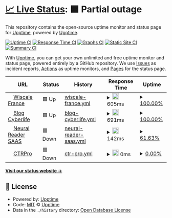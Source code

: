 # [📈 Live Status](https://upptime.github.io/upptime): <!--live status--> **🟧 Partial outage**

This repository contains the open-source uptime monitor and status page for [Upptime](https://upptime.js.org), powered by [Upptime](https://github.com/upptime/upptime).

[![Uptime CI](https://github.com/upptime/upptime/workflows/Uptime%20CI/badge.svg)](https://github.com/upptime/upptime/actions?query=workflow%3A%22Uptime+CI%22)
[![Response Time CI](https://github.com/upptime/upptime/workflows/Response%20Time%20CI/badge.svg)](https://github.com/upptime/upptime/actions?query=workflow%3A%22Response+Time+CI%22)
[![Graphs CI](https://github.com/upptime/upptime/workflows/Graphs%20CI/badge.svg)](https://github.com/upptime/upptime/actions?query=workflow%3A%22Graphs+CI%22)
[![Static Site CI](https://github.com/upptime/upptime/workflows/Static%20Site%20CI/badge.svg)](https://github.com/upptime/upptime/actions?query=workflow%3A%22Static+Site+CI%22)
[![Summary CI](https://github.com/upptime/upptime/workflows/Summary%20CI/badge.svg)](https://github.com/upptime/upptime/actions?query=workflow%3A%22Summary+CI%22)

With [Upptime](https://upptime.js.org), you can get your own unlimited and free uptime monitor and status page, powered entirely by a GitHub repository. We use [Issues](https://github.com/upptime/upptime/issues) as incident reports, [Actions](https://github.com/upptime/upptime/actions) as uptime monitors, and [Pages](https://upptime.github.io/upptime) for the status page.

<!--start: status pages-->
<!-- This summary is generated by Upptime (https://github.com/upptime/upptime) -->
<!-- Do not edit this manually, your changes will be overwritten -->
<!-- prettier-ignore -->
| URL | Status | History | Response Time | Uptime |
| --- | ------ | ------- | ------------- | ------ |
| <img alt="" src="https://icons.duckduckgo.com/ip3/www.wiscale.fr.ico" height="13"> [Wiscale France](https://www.wiscale.fr) | 🟩 Up | [wiscale-france.yml](https://github.com/cyberlife-inside/myuptime/commits/HEAD/history/wiscale-france.yml) | <details><summary><img alt="Response time graph" src="./graphs/wiscale-france/response-time-week.png" height="20"> 605ms</summary><br><a href="https://upptime.github.io/upptime/history/wiscale-france"><img alt="Response time 757" src="https://img.shields.io/endpoint?url=https%3A%2F%2Fraw.githubusercontent.com%2Fcyberlife-inside%2Fmyuptime%2FHEAD%2Fapi%2Fwiscale-france%2Fresponse-time.json"></a><br><a href="https://upptime.github.io/upptime/history/wiscale-france"><img alt="24-hour response time 543" src="https://img.shields.io/endpoint?url=https%3A%2F%2Fraw.githubusercontent.com%2Fcyberlife-inside%2Fmyuptime%2FHEAD%2Fapi%2Fwiscale-france%2Fresponse-time-day.json"></a><br><a href="https://upptime.github.io/upptime/history/wiscale-france"><img alt="7-day response time 605" src="https://img.shields.io/endpoint?url=https%3A%2F%2Fraw.githubusercontent.com%2Fcyberlife-inside%2Fmyuptime%2FHEAD%2Fapi%2Fwiscale-france%2Fresponse-time-week.json"></a><br><a href="https://upptime.github.io/upptime/history/wiscale-france"><img alt="30-day response time 1080" src="https://img.shields.io/endpoint?url=https%3A%2F%2Fraw.githubusercontent.com%2Fcyberlife-inside%2Fmyuptime%2FHEAD%2Fapi%2Fwiscale-france%2Fresponse-time-month.json"></a><br><a href="https://upptime.github.io/upptime/history/wiscale-france"><img alt="1-year response time 709" src="https://img.shields.io/endpoint?url=https%3A%2F%2Fraw.githubusercontent.com%2Fcyberlife-inside%2Fmyuptime%2FHEAD%2Fapi%2Fwiscale-france%2Fresponse-time-year.json"></a></details> | <details><summary><a href="https://upptime.github.io/upptime/history/wiscale-france">100.00%</a></summary><a href="https://upptime.github.io/upptime/history/wiscale-france"><img alt="All-time uptime 99.95%" src="https://img.shields.io/endpoint?url=https%3A%2F%2Fraw.githubusercontent.com%2Fcyberlife-inside%2Fmyuptime%2FHEAD%2Fapi%2Fwiscale-france%2Fuptime.json"></a><br><a href="https://upptime.github.io/upptime/history/wiscale-france"><img alt="24-hour uptime 100.00%" src="https://img.shields.io/endpoint?url=https%3A%2F%2Fraw.githubusercontent.com%2Fcyberlife-inside%2Fmyuptime%2FHEAD%2Fapi%2Fwiscale-france%2Fuptime-day.json"></a><br><a href="https://upptime.github.io/upptime/history/wiscale-france"><img alt="7-day uptime 100.00%" src="https://img.shields.io/endpoint?url=https%3A%2F%2Fraw.githubusercontent.com%2Fcyberlife-inside%2Fmyuptime%2FHEAD%2Fapi%2Fwiscale-france%2Fuptime-week.json"></a><br><a href="https://upptime.github.io/upptime/history/wiscale-france"><img alt="30-day uptime 100.00%" src="https://img.shields.io/endpoint?url=https%3A%2F%2Fraw.githubusercontent.com%2Fcyberlife-inside%2Fmyuptime%2FHEAD%2Fapi%2Fwiscale-france%2Fuptime-month.json"></a><br><a href="https://upptime.github.io/upptime/history/wiscale-france"><img alt="1-year uptime 99.99%" src="https://img.shields.io/endpoint?url=https%3A%2F%2Fraw.githubusercontent.com%2Fcyberlife-inside%2Fmyuptime%2FHEAD%2Fapi%2Fwiscale-france%2Fuptime-year.json"></a></details>
| <img alt="" src="https://icons.duckduckgo.com/ip3/cyberlife.blog.ico" height="13"> [Blog Cyberlife](https://cyberlife.blog) | 🟩 Up | [blog-cyberlife.yml](https://github.com/cyberlife-inside/myuptime/commits/HEAD/history/blog-cyberlife.yml) | <details><summary><img alt="Response time graph" src="./graphs/blog-cyberlife/response-time-week.png" height="20"> 691ms</summary><br><a href="https://upptime.github.io/upptime/history/blog-cyberlife"><img alt="Response time 657" src="https://img.shields.io/endpoint?url=https%3A%2F%2Fraw.githubusercontent.com%2Fcyberlife-inside%2Fmyuptime%2FHEAD%2Fapi%2Fblog-cyberlife%2Fresponse-time.json"></a><br><a href="https://upptime.github.io/upptime/history/blog-cyberlife"><img alt="24-hour response time 570" src="https://img.shields.io/endpoint?url=https%3A%2F%2Fraw.githubusercontent.com%2Fcyberlife-inside%2Fmyuptime%2FHEAD%2Fapi%2Fblog-cyberlife%2Fresponse-time-day.json"></a><br><a href="https://upptime.github.io/upptime/history/blog-cyberlife"><img alt="7-day response time 691" src="https://img.shields.io/endpoint?url=https%3A%2F%2Fraw.githubusercontent.com%2Fcyberlife-inside%2Fmyuptime%2FHEAD%2Fapi%2Fblog-cyberlife%2Fresponse-time-week.json"></a><br><a href="https://upptime.github.io/upptime/history/blog-cyberlife"><img alt="30-day response time 678" src="https://img.shields.io/endpoint?url=https%3A%2F%2Fraw.githubusercontent.com%2Fcyberlife-inside%2Fmyuptime%2FHEAD%2Fapi%2Fblog-cyberlife%2Fresponse-time-month.json"></a><br><a href="https://upptime.github.io/upptime/history/blog-cyberlife"><img alt="1-year response time 670" src="https://img.shields.io/endpoint?url=https%3A%2F%2Fraw.githubusercontent.com%2Fcyberlife-inside%2Fmyuptime%2FHEAD%2Fapi%2Fblog-cyberlife%2Fresponse-time-year.json"></a></details> | <details><summary><a href="https://upptime.github.io/upptime/history/blog-cyberlife">100.00%</a></summary><a href="https://upptime.github.io/upptime/history/blog-cyberlife"><img alt="All-time uptime 99.69%" src="https://img.shields.io/endpoint?url=https%3A%2F%2Fraw.githubusercontent.com%2Fcyberlife-inside%2Fmyuptime%2FHEAD%2Fapi%2Fblog-cyberlife%2Fuptime.json"></a><br><a href="https://upptime.github.io/upptime/history/blog-cyberlife"><img alt="24-hour uptime 100.00%" src="https://img.shields.io/endpoint?url=https%3A%2F%2Fraw.githubusercontent.com%2Fcyberlife-inside%2Fmyuptime%2FHEAD%2Fapi%2Fblog-cyberlife%2Fuptime-day.json"></a><br><a href="https://upptime.github.io/upptime/history/blog-cyberlife"><img alt="7-day uptime 100.00%" src="https://img.shields.io/endpoint?url=https%3A%2F%2Fraw.githubusercontent.com%2Fcyberlife-inside%2Fmyuptime%2FHEAD%2Fapi%2Fblog-cyberlife%2Fuptime-week.json"></a><br><a href="https://upptime.github.io/upptime/history/blog-cyberlife"><img alt="30-day uptime 100.00%" src="https://img.shields.io/endpoint?url=https%3A%2F%2Fraw.githubusercontent.com%2Fcyberlife-inside%2Fmyuptime%2FHEAD%2Fapi%2Fblog-cyberlife%2Fuptime-month.json"></a><br><a href="https://upptime.github.io/upptime/history/blog-cyberlife"><img alt="1-year uptime 99.19%" src="https://img.shields.io/endpoint?url=https%3A%2F%2Fraw.githubusercontent.com%2Fcyberlife-inside%2Fmyuptime%2FHEAD%2Fapi%2Fblog-cyberlife%2Fuptime-year.json"></a></details>
| <img alt="" src="https://icons.duckduckgo.com/ip3/neural-reader.com.ico" height="13"> [Neural Reader SAAS](https://neural-reader.com) | 🟥 Down | [neural-reader-saas.yml](https://github.com/cyberlife-inside/myuptime/commits/HEAD/history/neural-reader-saas.yml) | <details><summary><img alt="Response time graph" src="./graphs/neural-reader-saas/response-time-week.png" height="20"> 142ms</summary><br><a href="https://upptime.github.io/upptime/history/neural-reader-saas"><img alt="Response time 130" src="https://img.shields.io/endpoint?url=https%3A%2F%2Fraw.githubusercontent.com%2Fcyberlife-inside%2Fmyuptime%2FHEAD%2Fapi%2Fneural-reader-saas%2Fresponse-time.json"></a><br><a href="https://upptime.github.io/upptime/history/neural-reader-saas"><img alt="24-hour response time 147" src="https://img.shields.io/endpoint?url=https%3A%2F%2Fraw.githubusercontent.com%2Fcyberlife-inside%2Fmyuptime%2FHEAD%2Fapi%2Fneural-reader-saas%2Fresponse-time-day.json"></a><br><a href="https://upptime.github.io/upptime/history/neural-reader-saas"><img alt="7-day response time 142" src="https://img.shields.io/endpoint?url=https%3A%2F%2Fraw.githubusercontent.com%2Fcyberlife-inside%2Fmyuptime%2FHEAD%2Fapi%2Fneural-reader-saas%2Fresponse-time-week.json"></a><br><a href="https://upptime.github.io/upptime/history/neural-reader-saas"><img alt="30-day response time 143" src="https://img.shields.io/endpoint?url=https%3A%2F%2Fraw.githubusercontent.com%2Fcyberlife-inside%2Fmyuptime%2FHEAD%2Fapi%2Fneural-reader-saas%2Fresponse-time-month.json"></a><br><a href="https://upptime.github.io/upptime/history/neural-reader-saas"><img alt="1-year response time 134" src="https://img.shields.io/endpoint?url=https%3A%2F%2Fraw.githubusercontent.com%2Fcyberlife-inside%2Fmyuptime%2FHEAD%2Fapi%2Fneural-reader-saas%2Fresponse-time-year.json"></a></details> | <details><summary><a href="https://upptime.github.io/upptime/history/neural-reader-saas">61.63%</a></summary><a href="https://upptime.github.io/upptime/history/neural-reader-saas"><img alt="All-time uptime 99.77%" src="https://img.shields.io/endpoint?url=https%3A%2F%2Fraw.githubusercontent.com%2Fcyberlife-inside%2Fmyuptime%2FHEAD%2Fapi%2Fneural-reader-saas%2Fuptime.json"></a><br><a href="https://upptime.github.io/upptime/history/neural-reader-saas"><img alt="24-hour uptime 34.35%" src="https://img.shields.io/endpoint?url=https%3A%2F%2Fraw.githubusercontent.com%2Fcyberlife-inside%2Fmyuptime%2FHEAD%2Fapi%2Fneural-reader-saas%2Fuptime-day.json"></a><br><a href="https://upptime.github.io/upptime/history/neural-reader-saas"><img alt="7-day uptime 61.63%" src="https://img.shields.io/endpoint?url=https%3A%2F%2Fraw.githubusercontent.com%2Fcyberlife-inside%2Fmyuptime%2FHEAD%2Fapi%2Fneural-reader-saas%2Fuptime-week.json"></a><br><a href="https://upptime.github.io/upptime/history/neural-reader-saas"><img alt="30-day uptime 91.17%" src="https://img.shields.io/endpoint?url=https%3A%2F%2Fraw.githubusercontent.com%2Fcyberlife-inside%2Fmyuptime%2FHEAD%2Fapi%2Fneural-reader-saas%2Fuptime-month.json"></a><br><a href="https://upptime.github.io/upptime/history/neural-reader-saas"><img alt="1-year uptime 99.26%" src="https://img.shields.io/endpoint?url=https%3A%2F%2Fraw.githubusercontent.com%2Fcyberlife-inside%2Fmyuptime%2FHEAD%2Fapi%2Fneural-reader-saas%2Fuptime-year.json"></a></details>
| <img alt="" src="https://icons.duckduckgo.com/ip3/ctrpro.co.ico" height="13"> [CTRPro](https://ctrpro.co) | 🟥 Down | [ctr-pro.yml](https://github.com/cyberlife-inside/myuptime/commits/HEAD/history/ctr-pro.yml) | <details><summary><img alt="Response time graph" src="./graphs/ctr-pro/response-time-week.png" height="20"> 0ms</summary><br><a href="https://upptime.github.io/upptime/history/ctr-pro"><img alt="Response time 1571" src="https://img.shields.io/endpoint?url=https%3A%2F%2Fraw.githubusercontent.com%2Fcyberlife-inside%2Fmyuptime%2FHEAD%2Fapi%2Fctr-pro%2Fresponse-time.json"></a><br><a href="https://upptime.github.io/upptime/history/ctr-pro"><img alt="24-hour response time 0" src="https://img.shields.io/endpoint?url=https%3A%2F%2Fraw.githubusercontent.com%2Fcyberlife-inside%2Fmyuptime%2FHEAD%2Fapi%2Fctr-pro%2Fresponse-time-day.json"></a><br><a href="https://upptime.github.io/upptime/history/ctr-pro"><img alt="7-day response time 0" src="https://img.shields.io/endpoint?url=https%3A%2F%2Fraw.githubusercontent.com%2Fcyberlife-inside%2Fmyuptime%2FHEAD%2Fapi%2Fctr-pro%2Fresponse-time-week.json"></a><br><a href="https://upptime.github.io/upptime/history/ctr-pro"><img alt="30-day response time 0" src="https://img.shields.io/endpoint?url=https%3A%2F%2Fraw.githubusercontent.com%2Fcyberlife-inside%2Fmyuptime%2FHEAD%2Fapi%2Fctr-pro%2Fresponse-time-month.json"></a><br><a href="https://upptime.github.io/upptime/history/ctr-pro"><img alt="1-year response time 1571" src="https://img.shields.io/endpoint?url=https%3A%2F%2Fraw.githubusercontent.com%2Fcyberlife-inside%2Fmyuptime%2FHEAD%2Fapi%2Fctr-pro%2Fresponse-time-year.json"></a></details> | <details><summary><a href="https://upptime.github.io/upptime/history/ctr-pro">0.00%</a></summary><a href="https://upptime.github.io/upptime/history/ctr-pro"><img alt="All-time uptime 70.20%" src="https://img.shields.io/endpoint?url=https%3A%2F%2Fraw.githubusercontent.com%2Fcyberlife-inside%2Fmyuptime%2FHEAD%2Fapi%2Fctr-pro%2Fuptime.json"></a><br><a href="https://upptime.github.io/upptime/history/ctr-pro"><img alt="24-hour uptime 0.00%" src="https://img.shields.io/endpoint?url=https%3A%2F%2Fraw.githubusercontent.com%2Fcyberlife-inside%2Fmyuptime%2FHEAD%2Fapi%2Fctr-pro%2Fuptime-day.json"></a><br><a href="https://upptime.github.io/upptime/history/ctr-pro"><img alt="7-day uptime 0.00%" src="https://img.shields.io/endpoint?url=https%3A%2F%2Fraw.githubusercontent.com%2Fcyberlife-inside%2Fmyuptime%2FHEAD%2Fapi%2Fctr-pro%2Fuptime-week.json"></a><br><a href="https://upptime.github.io/upptime/history/ctr-pro"><img alt="30-day uptime 7.96%" src="https://img.shields.io/endpoint?url=https%3A%2F%2Fraw.githubusercontent.com%2Fcyberlife-inside%2Fmyuptime%2FHEAD%2Fapi%2Fctr-pro%2Fuptime-month.json"></a><br><a href="https://upptime.github.io/upptime/history/ctr-pro"><img alt="1-year uptime 37.98%" src="https://img.shields.io/endpoint?url=https%3A%2F%2Fraw.githubusercontent.com%2Fcyberlife-inside%2Fmyuptime%2FHEAD%2Fapi%2Fctr-pro%2Fuptime-year.json"></a></details>

<!--end: status pages-->

[**Visit our status website →**](https://upptime.github.io/upptime)

## 📄 License

- Powered by: [Upptime](https://github.com/upptime/upptime)
- Code: [MIT](./LICENSE) © [Upptime](https://upptime.js.org)
- Data in the `./history` directory: [Open Database License](https://opendatacommons.org/licenses/odbl/1-0/)
